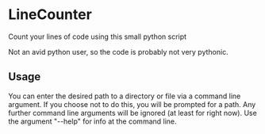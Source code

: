 # LineCounter
Count your lines of code using this small python script

Not an avid python user, so the code is probably not very pythonic.

## Usage
You can enter the desired path to a directory or file via a command line argument.
If you choose not to do this, you will be prompted for a path. Any further command
line arguments will be ignored (at least for right now). Use the argument "--help"
for info at the command line.